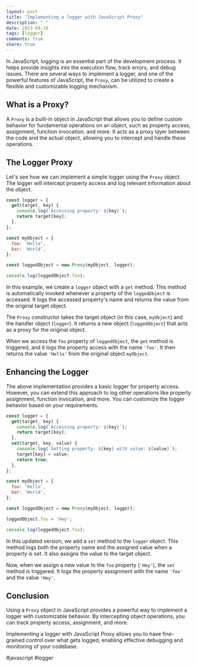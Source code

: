 ```yaml
---
layout: post
title: "Implementing a logger with JavaScript Proxy"
description: " "
date: 2023-09-18
tags: [logger]
comments: true
share: true
---
```


In JavaScript, logging is an essential part of the development process. It helps provide insights into the execution flow, track errors, and debug issues. There are several ways to implement a logger, and one of the powerful features of JavaScript, the `Proxy`, can be utilized to create a flexible and customizable logging mechanism.

## What is a Proxy?

A `Proxy` is a built-in object in JavaScript that allows you to define custom behavior for fundamental operations on an object, such as property access, assignment, function invocation, and more. It acts as a proxy layer between the code and the actual object, allowing you to intercept and handle these operations.

## The Logger Proxy

Let's see how we can implement a simple logger using the `Proxy` object. The logger will intercept property access and log relevant information about the object.

```javascript
const logger = {
  get(target, key) {
    console.log(`Accessing property: ${key}`);
    return target[key];
  },
};

const myObject = {
  foo: 'Hello',
  bar: 'World',
};

const loggedObject = new Proxy(myObject, logger);

console.log(loggedObject.foo);
```

In this example, we create a `logger` object with a `get` method. This method is automatically invoked whenever a property of the `loggedObject` is accessed. It logs the accessed property's name and returns the value from the original target object.

The `Proxy` constructor takes the target object (in this case, `myObject`) and the handler object (`logger`). It returns a new object (`loggedObject`) that acts as a proxy for the original object.

When we access the `foo` property of `loggedObject`, the `get` method is triggered, and it logs the property access with the name `'foo'`. It then returns the value `'Hello'` from the original object `myObject`.

## Enhancing the Logger

The above implementation provides a basic logger for property access. However, you can extend this approach to log other operations like property assignment, function invocation, and more. You can customize the logger behavior based on your requirements.

```javascript
const logger = {
  get(target, key) {
    console.log(`Accessing property: ${key}`);
    return target[key];
  },
  set(target, key, value) {
    console.log(`Setting property: ${key} with value: ${value}`);
    target[key] = value;
    return true;
  },
};

const myObject = {
  foo: 'Hello',
  bar: 'World',
};

const loggedObject = new Proxy(myObject, logger);

loggedObject.foo = 'Hey';

console.log(loggedObject.foo);
```

In this updated version, we add a `set` method to the `logger` object. This method logs both the property name and the assigned value when a property is set. It also assigns the value to the target object.

Now, when we assign a new value to the `foo` property (`'Hey'`), the `set` method is triggered. It logs the property assignment with the name `'foo'` and the value `'Hey'`.

## Conclusion

Using a `Proxy` object in JavaScript provides a powerful way to implement a logger with customizable behavior. By intercepting object operations, you can track property access, assignment, and more.

Implementing a logger with JavaScript Proxy allows you to have fine-grained control over what gets logged, enabling effective debugging and monitoring of your codebase.

#javascript #logger